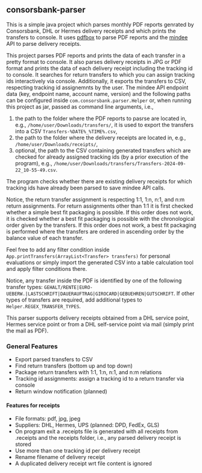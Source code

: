 ## consorsbank-parser

This is a simple java project which parses monthly PDF reports genrated by Consorsbank, DHL or Hermes delivery receipts and which prints the transfers to console. It uses [pdfbox](https://pdfbox.apache.org/3.0/commandline.html) to parse PDF reports and the [mindee](https://platform.mindee.com) API to parse delivery receipts.

This project parses PDF reports and prints the data of each transfer in a pretty format to console. It also parses delivery receipts in JPG or PDF format and prints the data of each delivery receipt including the tracking id to console. It searches for return transfers to which you can assign tracking ids interactively via console. Additionally, it exports the transfers to CSV, respecting tracking id assignemnts by the user. The mindee API endpoint data (key, endpoint name, account name, version) and the following paths can be configured inside `com.consorsbank.parser.Helper` or, when running this project as jar, passed as command line arguments, i.e., 
1. the path to the folder where the PDF reports to pasrse are located in, e.g., `/home/user/Downloads/transfers/`, it is used to export the transfers into a CSV `Transfers-%DATE%_%TIME%.csv`,
2. the path to the folder where the delivery receipts are located in, e.g., `/home/user/Downloads/receipts/`,
3. optional, the path to the CSV containing generated transfers which are checked for already assigned tracking ids (by a prior execution of the program), e.g., `/home/user/Downloads/transfers/Transfers-2024-09-22_10-55-49.csv`.

The program checks whether there are existing delivery receipts for which tracking ids have already been parsed to save mindee API calls.

Notice, the return transfer assignment is respecting 1:1, 1:n, n:1, and n:m return assignments. For return assignments other than 1:1 it is first checked whether a simple best fit packaging is possible. If this order does not work, it is checked whether a best fit packaging is possible with the chronological order given by the transfers. If this order does not work, a best fit packaging is performed where the transfers are ordered in ascending order by the balance value of each transfer.

Feel free to add any filter condition inside `App.printTransfers(ArrayList<Transfer> transfers)` for personal evaluations or simply import the generated CSV into a table calculation tool and apply filter conditions there.

Notice, any transfer inside the PDF is identified by one of the following transfer types: `GEHALT/RENTE|EURO-UEBERW.|LASTSCHRIFT|DAUERAUFTRAG|GIROCARD|GEBUEHREN|GUTSCHRIFT`. If other types of transfers are required, add additional types to `Helper.REGEX_TRANSFER_TYPES`.

This parser supports delivery receipts obtained from a DHL service point, Hermes service point or from a DHL self-service point via mail (simply print the mail as PDF).

### General Features
- Export parsed transfers to CSV
- Find return transfers (bottom up and top down)
- Package return transfers with 1:1, 1:n, n:1, and n:m relations
- Tracking id assignments: assign a tracking id to a return transfer via console
- Return window notification (planned)
#### Features for receipts
- File formats: pdf, jpg, jpeg
- Suppliers: DHL, Hermes, UPS (planned: DPD, FedEx, GLS)
- On program exit a .receipts file is generated with all receipts from .receipts and the receipts folder, i.e., any parsed delivery receipt is stored
- Use more than one tracking id per delivery receipt
- Rename filename of delivery receipt
- A duplicated delivery receipt wrt file content is ignored